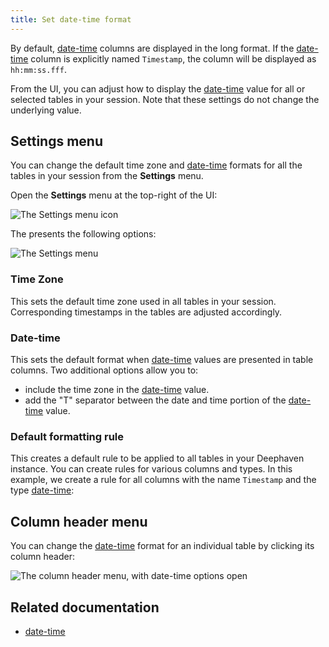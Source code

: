 ```yaml
---
title: Set date-time format
---
```


By default, [date-time](../reference/query-language/types/date-time.md) columns are displayed in the long format. If the [date-time](../reference/query-language/types/date-time.md) column is explicitly named `Timestamp`, the column will be displayed as `hh:mm:ss.fff`.

From the UI, you can adjust how to display the [date-time](../reference/query-language/types/date-time.md) value for all or selected tables in your session. Note that these settings do not change the underlying value.

## Settings menu

You can change the default time zone and [date-time](../reference/query-language/types/date-time.md) formats for all the tables in your session from the **Settings** menu.

Open the **Settings** menu at the top-right of the UI:

![The Settings menu icon](../assets/how-to/date-time/date-time9.png)

The presents the following options:

![The Settings menu](../assets/how-to/date-time/date-time8.png)

### Time Zone

This sets the default time zone used in all tables in your session. Corresponding timestamps in the tables are adjusted accordingly.

### Date-time

This sets the default format when [date-time](../reference/query-language/types/date-time.md) values are presented in table columns. Two additional options allow you to:

- include the time zone in the [date-time](../reference/query-language/types/date-time.md) value.
- add the "T" separator between the date and time portion of the [date-time](../reference/query-language/types/date-time.md) value.

### Default formatting rule

This creates a default rule to be applied to all tables in your Deephaven instance. You can create rules for various columns and types. In this example, we create a rule for all columns with the name `Timestamp` and the type [date-time](../reference/query-language/types/date-time.md):

<LoopedVideo src='../assets/how-to/date-time/date-time13.mp4' />

## Column header menu

You can change the [date-time](../reference/query-language/types/date-time.md) format for an individual table by clicking its column header:

![The column header menu, with date-time options open](../assets/how-to/date-time/date-time11.png)

## Related documentation

- [date-time](../reference/query-language/types/date-time.md)
